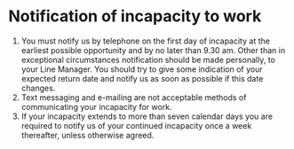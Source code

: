 # Notification of incapacity to work

1. You must notify us by telephone on the first day of incapacity at the earliest possible opportunity and by no later than 9.30 am. Other than in exceptional circumstances notification should be made personally, to your Line Manager. You should try to give some indication of your expected return date and notify us as soon as possible if this date changes.
2. Text messaging and e-mailing are not acceptable methods of communicating your incapacity for work.
3. If your incapacity extends to more than seven calendar days you are required to notify us of your continued incapacity once a week thereafter, unless otherwise agreed.
